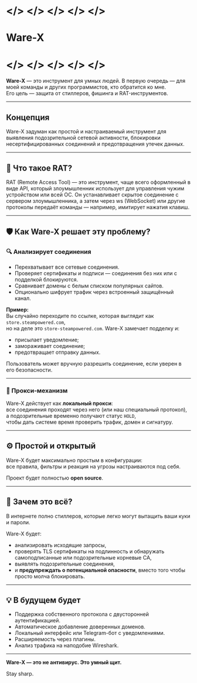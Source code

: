 # </> </> </> </> </>  
#       Ware-X  
# </> </> </> </> </>

**Ware-X** — это инструмент для умных людей. В первую очередь — для моей команды и других программистов, кто обратится ко мне.  
Его цель — защита от стиллеров, фишинга и RAT-инструментов.

---

## Концепция

Ware-X задуман как простой и настраиваемый инструмент для выявления подозрительной сетевой активности, блокировки несертифицированных соединений и предотвращения утечек данных.

---

## 🧪 Что такое RAT?

RAT (Remote Access Tool) — это инструмент, чаще всего оформленный в виде API, который злоумышленник использует для управления чужим устройством или всей ОС. Он устанавливает скрытое соединение с сервером злоумышленника, а затем через ws (WebSocket) или другие протоколы передаёт команды — например, имитирует нажатия клавиш.

---

## 🛡️ Как Ware-X решает эту проблему?

### 🔍 Анализирует соединения
- Перехватывает все сетевые соединения.
- Проверяет сертификаты и подписи — соединения без них или с подделкой блокируются.
- Сравнивает домены с белым списком популярных сайтов.
- Опционально шифрует трафик через встроенный защищённый канал.

**Пример:**  
Вы случайно переходите по ссылке, которая выглядит как `store.steampowered.com`,  
но на деле это `store-steampowered.com`. Ware-X замечает подделку и:

- присылает уведомление;
- замораживает соединение;
- предотвращает отправку данных.

Пользователь может вручную разрешить соединение, если уверен в его безопасности.

---

### 🧩 Прокси-механизм

Ware-X действует как **локальный прокси**:  
все соединения проходят через него (или наш специальный протокол),  
а подозрительные временно получают статус `HOLD`,  
чтобы дать системе время проверить трафик, домен и сигнатуру.

---

## ⚙️ Простой и открытый

Ware-X будет максимально простым в конфигурации:  
все правила, фильтры и реакция на угрозы настраиваются под себя.

Проект будет полностью **open source**.

---

## 🎯 Зачем это всё?

В интернете полно стиллеров, которые легко могут вытащить ваши куки и пароли.

Ware-X будет:
- анализировать исходящие запросы,
- проверять TLS сертификаты на подлинность и обнаружать самоподписанные или подозрительные корневые CA,
- выявлять подозрительные соединения,
- и **предупреждать о потенциальной опасности**, вместо того чтобы просто молча блокировать.

---

## 💡 В будущем будет

- Поддержка собственного протокола с двусторонней аутентификацией.
- Автоматическое добавление доверенных доменов.
- Локальный интерфейс или Telegram-бот с уведомлениями.
- Расширяемость через плагины.
- Анализ трафика на наподобие Wireshark.

---

**Ware-X — это не антивирус. Это умный щит.**

Stay sharp.
